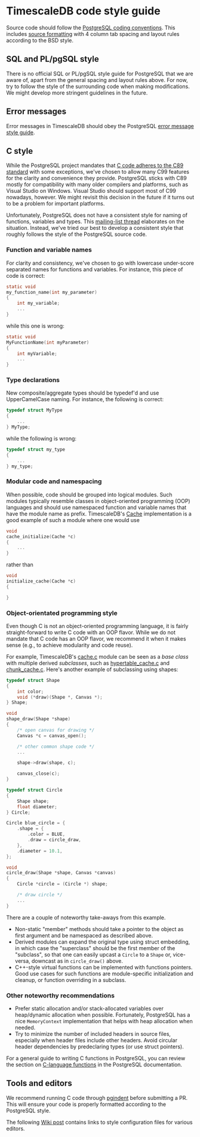 # TimescaleDB code style guide

Source code should follow the
[PostgreSQL coding conventions](https://www.postgresql.org/docs/current/static/source.html). This
includes
[source formatting](https://www.postgresql.org/docs/current/static/source-format.html)
with 4 column tab spacing and layout rules according to the BSD style.

## SQL and PL/pgSQL style

There is no official SQL or PL/pgSQL style guide for PostgreSQL that
we are aware of, apart from the general spacing and layout rules
above. For now, try to follow the style of the surrounding code when
making modifications. We might develop more stringent guidelines in
the future.

## Error messages

Error messages in TimescaleDB should obey the PostgreSQL
[error message style guide](https://www.postgresql.org/docs/current/static/error-style-guide.html).

## C style

While the PostgreSQL project mandates that
[C code adheres to the C89 standard](https://www.postgresql.org/docs/current/static/source-conventions.html)
with some exceptions, we've chosen to allow many C99 features for the
clarity and convenience they provide. PostgreSQL sticks with C89
mostly for compatibility with many older compilers and platforms, such
as Visual Studio on Windows. Visual Studio should support most of C99
nowadays, however. We might revisit this decision in the future if it
turns out to be a problem for important platforms.

Unfortunately, PostgreSQL does not have a consistent style for naming
of functions, variables and types. This
[mailing-list thread](https://www.postgresql.org/message-id/1221125165.5637.12.camel%40abbas-laptop)
elaborates on the situation. Instead, we've tried our best to develop
a consistent style that roughly follows the style of the PostgreSQL
source code.

### Function and variable names

For clarity and consistency, we've chosen to go with lowercase
under-score separated names for functions and variables. For instance,
this piece of code is correct:

```C
static void
my_function_name(int my_parameter)
{
    int my_variable;
    ...
}
```

while this one is wrong:

```C
static void
MyFunctionName(int myParameter)
{
    int myVariable;
    ...
}
```

### Type declarations

New composite/aggregate types should be typedef'd and use
UpperCamelCase naming. For instance, the following is correct:

```C
typedef struct MyType
{
    ...
} MyType;
```

while the following is wrong:

```C
typedef struct my_type
{
    ...
} my_type;
```

### Modular code and namespacing

When possible, code should be grouped into logical modules. Such modules
typically resemble classes in object-oriented programming (OOP)
languages and should use namespaced function and variable names that
have the module name as prefix. TimescaleDB's [Cache](../src/cache.c)
implementation is a good example of such a module where one would use

```C
void
cache_initialize(Cache *c)
{
    ...
}
```

rather than

```C
void
initialize_cache(Cache *c)
{

}
```

### Object-orientated programming style

Even though C is not an object-oriented programming language, it is
fairly straight-forward to write C code with an OOP flavor. While we
do not mandate that C code has an OOP flavor, we recommend it when it
makes sense (e.g., to achieve modularity and code reuse).

For example, TimescaleDB's [cache.c](../src/cache.c) module can be
seen as a _base class_ with multiple derived _subclasses_, such as
[hypertable_cache.c](../src/hypertable_cache.c) and
[chunk_cache.c](../src/chunk_cache.c). Here's another example of
subclassing using shapes:

```C
typedef struct Shape
{
    int color;
    void (*draw)(Shape *, Canvas *);
} Shape;

void
shape_draw(Shape *shape)
{
    /* open canvas for drawing */
    Canvas *c = canvas_open();

    /* other common shape code */
    ...

    shape->draw(shape, c);

    canvas_close(c);
}

typedef struct Circle
{
    Shape shape;
    float diameter;
} Circle;

Circle blue_circle = {
    .shape = {
        .color = BLUE,
        .draw = circle_draw,
    },
    .diameter = 10.1,
};

void
circle_draw(Shape *shape, Canvas *canvas)
{
    Circle *circle = (Circle *) shape;

    /* draw circle */
    ...
}

```

There are a couple of noteworthy take-aways from this
example. 

* Non-static "member" methods should take a pointer to the
object as first argument and be namespaced as described above.
* Derived modules can expand the original type using struct embedding,
in which case the "superclass" should be the first member of the
"subclass", so that one can easily upcast a `Circle` to a `Shape` or,
vice-versa, downcast as in `circle_draw()` above.
* C++-style virtual functions can be implemented with functions
pointers. Good use cases for such functions are module-specific
initialization and cleanup, or function overriding in a subclass.

### Other noteworthy recommendations

* Prefer static allocation and/or stack-allocated variables over
  heap/dynamic allocation when possible. Fortunately, PostgreSQL has a
  nice `MemoryContext` implementation that helps with heap allocation
  when needed.
* Try to minimize the number of included headers in source files,
  especially when header files include other headers. Avoid circular
  header dependencies by predeclaring types (or use struct pointers).


For a general guide to writing C functions in PostgreSQL, you can
review the section on
[C-language functions](https://www.postgresql.org/docs/current/static/xfunc-c.html)
in the PostgreSQL documentation.

## Tools and editors

We recommend running C code through
[pgindent](https://github.com/postgres/postgres/tree/master/src/tools/pgindent)
before submitting a PR. This will ensure your code is properly
formatted according to the PostgreSQL style.

The following
[Wiki post](https://wiki.postgresql.org/wiki/Developer_FAQ#What.27s_the_formatting_style_used_in_PostgreSQL_source_code.3F)
contains links to style configuration files for various editors.
